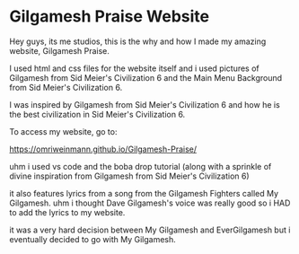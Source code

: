 # Gilgamesh Praise Website

Hey guys, its me studios, this is the why and how I made my amazing website, Gilgamesh Praise.

I used html and css files for the website itself and i used pictures of Gilgamesh from Sid Meier's Civilization 6 and the Main Menu Background from Sid Meier's Civilization 6.

I was inspired by Gilgamesh from Sid Meier's Civilization 6 and how he is the best civilization in Sid Meier's Civilization 6.

To access my website, go to:

https://omriweinmann.github.io/Gilgamesh-Praise/

uhm i used vs code and the boba drop tutorial (along with a sprinkle of divine inspiration from Gilgamesh from Sid Meier's Civilization 6)

it also features lyrics from a song from the Gilgamesh Fighters called My Gilgamesh. uhm i thought Dave Gilgamesh's voice was really good so i HAD to add the lyrics to my website.

it was a very hard decision between My Gilgamesh and EverGilgamesh but i eventually decided to go with My Gilgamesh.